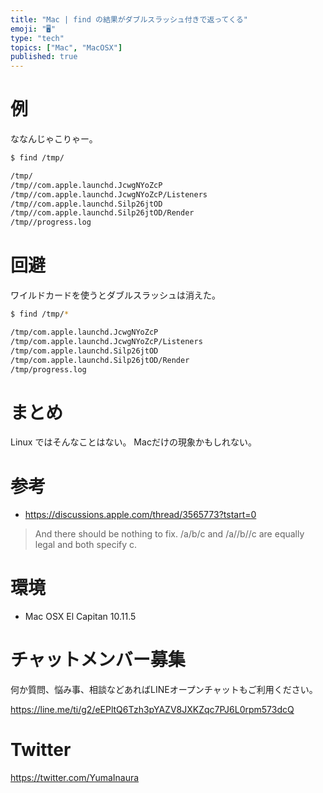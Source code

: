 ```yaml
---
title: "Mac | find の結果がダブルスラッシュ付きで返ってくる"
emoji: "🖥"
type: "tech"
topics: ["Mac", "MacOSX"]
published: true
---
```



# 例

ななんじゃこりゃー。

```bash
$ find /tmp/       

/tmp/
/tmp//com.apple.launchd.JcwgNYoZcP
/tmp//com.apple.launchd.JcwgNYoZcP/Listeners
/tmp//com.apple.launchd.Silp26jtOD
/tmp//com.apple.launchd.Silp26jtOD/Render
/tmp//progress.log
```

# 回避

ワイルドカードを使うとダブルスラッシュは消えた。

```bash
$ find /tmp/*

/tmp/com.apple.launchd.JcwgNYoZcP
/tmp/com.apple.launchd.JcwgNYoZcP/Listeners
/tmp/com.apple.launchd.Silp26jtOD
/tmp/com.apple.launchd.Silp26jtOD/Render
/tmp/progress.log
```

# まとめ

Linux ではそんなことはない。
Macだけの現象かもしれない。

# 参考

- https://discussions.apple.com/thread/3565773?tstart=0

>And there should be nothing to fix. 
>/a/b/c and /a//b//c are equally legal and both specify c. 


# 環境

- Mac OSX El Capitan 10.11.5








<!-- Update From Qiita API -->

# チャットメンバー募集


何か質問、悩み事、相談などあればLINEオープンチャットもご利用ください。

https://line.me/ti/g2/eEPltQ6Tzh3pYAZV8JXKZqc7PJ6L0rpm573dcQ





# Twitter


https://twitter.com/YumaInaura


<!-- Update From Qiita API -->


